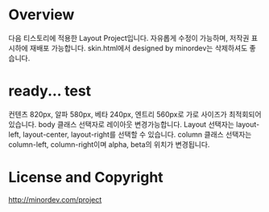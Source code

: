 # Overview

다음 티스토리에 적용한 Layout Project입니다. 자유롭게 수정이 가능하며, 저작권 표시하에 재배포 가능합니다. skin.html에서 designed by minordev는 삭제하셔도 좋습니다.
# ready... test

컨텐츠 820px, 알파 580px, 베타 240px, 엔트리 560px로 가로 사이즈가 최적회되어 있습니다. body 클래스 선택자로 레이아웃 변경가능합니다. Layout 선택자는 layout-left, layout-center, layout-right를 선택할 수 있습니다. column 클래스 선택자는 column-left, column-right이며 alpha, beta의 위치가 변경됩니다.

# License and Copyright

http://minordev.com/project